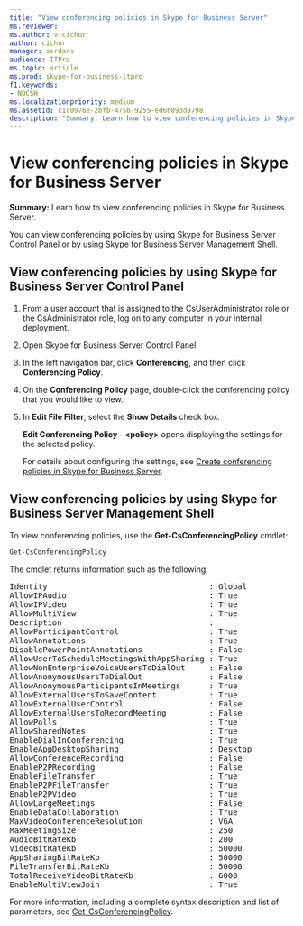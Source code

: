 ```yaml
---
title: "View conferencing policies in Skype for Business Server"
ms.reviewer: 
ms.author: v-cichur
author: cichur
manager: serdars
audience: ITPro
ms.topic: article
ms.prod: skype-for-business-itpro
f1.keywords:
- NOCSH
ms.localizationpriority: medium
ms.assetid: c1c0976e-2bfb-475b-9255-ed6b093d8798
description: "Summary: Learn how to view conferencing policies in Skype for Business Server."
---
```


# View conferencing policies in Skype for Business Server
 
**Summary:** Learn how to view conferencing policies in Skype for Business Server.
  
You can view conferencing policies by using Skype for Business Server Control Panel or by using Skype for Business Server Management Shell.
  
## View conferencing policies by using Skype for Business Server Control Panel

1. From a user account that is assigned to the CsUserAdministrator role or the CsAdministrator role, log on to any computer in your internal deployment.
    
2.  Open Skype for Business Server Control Panel.
    
3. In the left navigation bar, click **Conferencing**, and then click **Conferencing Policy**.
    
4. On the **Conferencing Policy** page, double-click the conferencing policy that you would like to view.
    
5. In **Edit File Filter**, select the **Show Details** check box.
    
    **Edit Conferencing Policy - \<policy\>** opens displaying the settings for the selected policy.
    
    For details about configuring the settings, see [Create conferencing policies in Skype for Business Server](create-policies.md).
    
## View conferencing policies by using Skype for Business Server Management Shell

To view conferencing policies, use the **Get-CsConferencingPolicy** cmdlet:
  
```PowerShell
Get-CsConferencingPolicy
```

The cmdlet returns information such as the following:
  
<pre>
Identity                                  : Global
AllowIPAudio                              : True
AllowIPVideo                              : True
AllowMultiView                            : True
Description                               :
AllowParticipantControl                   : True
AllowAnnotations                          : True
DisablePowerPointAnnotations              : False
AllowUserToScheduleMeetingsWithAppSharing : True
AllowNonEnterpriseVoiceUsersToDialOut     : False
AllowAnonymousUsersToDialOut              : False
AllowAnonymousParticipantsInMeetings      : True
AllowExternalUsersToSaveContent           : True
AllowExternalUserControl                  : False
AllowExternalUsersToRecordMeeting         : False
AllowPolls                                : True
AllowSharedNotes                          : True
EnableDialInConferencing                  : True
EnableAppDesktopSharing                   : Desktop
AllowConferenceRecording                  : False
EnableP2PRecording                        : False
EnableFileTransfer                        : True
EnableP2PFileTransfer                     : True
EnableP2PVideo                            : True
AllowLargeMeetings                        : False
EnableDataCollaboration                   : True
MaxVideoConferenceResolution              : VGA
MaxMeetingSize                            : 250
AudioBitRateKb                            : 200
VideoBitRateKb                            : 50000
AppSharingBitRateKb                       : 50000
FileTransferBitRateKb                     : 50000
TotalReceiveVideoBitRateKb                : 6000
EnableMultiViewJoin                       : True
</pre>

For more information, including a complete syntax description and list of parameters, see [Get-CsConferencingPolicy](/powershell/module/skype/get-csconferencingpolicy?view=skype-ps).
